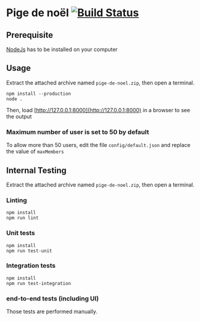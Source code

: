# Pige de noël [![Build Status](https://travis-ci.com/xsellier/pige-de-noel.svg?token=brwsx1qJJQbFtxcxsvCp&branch=master)](https://travis-ci.com/xsellier/pige-de-noel)

## Prerequisite

[NodeJs](https://nodejs.org/en/download/) has to be installed on your computer

## Usage

Extract the attached archive named `pige-de-noel.zip`, then open a terminal.

```shell
npm install --production
node .
```

Then, load [http://127.0.0.1:8000](http://127.0.0.1:8000) in a browser to see the output

### Maximum number of user is set to 50 by default

To allow more than 50 users, edit the file `config/default.json` and replace the value of `maxMembers`

## Internal Testing

Extract the attached archive named `pige-de-noel.zip`, then open a terminal.

### Linting

```shell
npm install
npm run lint
```

### Unit tests

```shell
npm install
npm run test-unit
```

### Integration tests

```shell
npm install
npm run test-integration
```

### end-to-end tests (including UI)

Those tests are performed manually.
